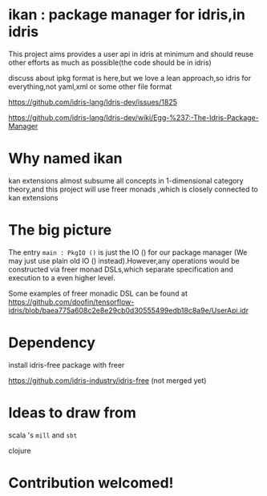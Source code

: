 # ikan : package manager for idris,in idris

This project aims provides a user api in idris at minimum and should reuse other efforts as much as possible(the code should be in idris)

discuss about ipkg format is here,but we love a lean approach,so idris for everything,not yaml,xml or some other file format

https://github.com/idris-lang/Idris-dev/issues/1825

https://github.com/idris-lang/Idris-dev/wiki/Egg-%237:-The-Idris-Package-Manager

# Why named ikan

kan extensions almost subsume all concepts in 1-dimensional category theory,and this project will use freer monads ,which is closely connected to kan extensions

# The big picture 

The entry `main : PkgIO ()` is just the IO () for our package manager (We may just use plain old IO () instead).However,any operations would be constructed via freer monad DSLs,which separate specification and execution to a even higher level.

Some examples of freer monadic DSL can be found at https://github.com/doofin/tensorflow-idris/blob/baea775a608c2e8e29cb0d30555499edb18c8a9e/UserApi.idr


# Dependency 
install idris-free package with freer

https://github.com/idris-industry/idris-free (not merged yet)

# Ideas to draw from

scala 's `mill` and  `sbt` 

clojure

# Contribution welcomed!
